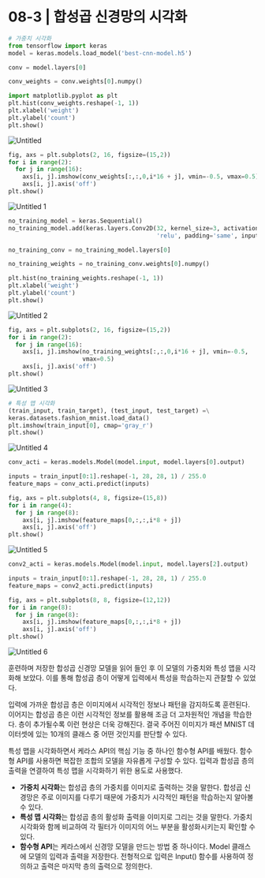 # 08-3 | 합성곱 신경망의 시각화

```python
# 가중치 시각화
from tensorflow import keras
model = keras.models.load_model('best-cnn-model.h5')

conv = model.layers[0]

conv_weights = conv.weights[0].numpy()

import matplotlib.pyplot as plt
plt.hist(conv_weights.reshape(-1, 1))
plt.xlabel('weight')
plt.ylabel('count')
plt.show()
```

![Untitled](https://user-images.githubusercontent.com/87055471/129478706-423483b8-91a7-41a3-8252-d832e6bbe5f0.png)


```python
fig, axs = plt.subplots(2, 16, figsize=(15,2))
for i in range(2):
  for j in range(16):
    axs[i, j].imshow(conv_weights[:,:,0,i*16 + j], vmin=-0.5, vmax=0.5)
    axs[i, j].axis('off')
plt.show()
```

![Untitled 1](https://user-images.githubusercontent.com/87055471/129478709-c801f000-b8c1-48fd-9622-0112373b3bbe.png)


```python
no_training_model = keras.Sequential()
no_training_model.add(keras.layers.Conv2D(32, kernel_size=3, activation=\
                                          'relu', padding='same', input_shape=(28,28,1)))

no_training_conv = no_training_model.layers[0]

no_training_weights = no_training_conv.weights[0].numpy()

plt.hist(no_training_weights.reshape(-1, 1))
plt.xlabel('weight')
plt.ylabel('count')
plt.show()
```

![Untitled 2](https://user-images.githubusercontent.com/87055471/129478712-d388a643-4635-4bba-879d-a662e1193563.png)


```python
fig, axs = plt.subplots(2, 16, figsize=(15,2))
for i in range(2):
  for j in range(16):
    axs[i, j].imshow(no_training_weights[:,:,0,i*16 + j], vmin=-0.5,
                     vmax=0.5)
    axs[i, j].axis('off')
plt.show()
```

![Untitled 3](https://user-images.githubusercontent.com/87055471/129478717-a9363248-53f3-4567-84ca-dbdb850cd50c.png)


```python
# 특성 맵 시각화
(train_input, train_target), (test_input, test_target) =\
keras.datasets.fashion_mnist.load_data()
plt.imshow(train_input[0], cmap='gray_r')
plt.show()
```

![Untitled 4](https://user-images.githubusercontent.com/87055471/129478721-d90e8980-7130-4053-82fd-5511f26249e6.png)


```python
conv_acti = keras.models.Model(model.input, model.layers[0].output)

inputs = train_input[0:1].reshape(-1, 28, 28, 1) / 255.0
feature_maps = conv_acti.predict(inputs)

fig, axs = plt.subplots(4, 8, figsize=(15,8))
for i in range(4):
  for j in range(8):
    axs[i, j].imshow(feature_maps[0,:,:,i*8 + j])
    axs[i, j].axis('off')
plt.show()
```

![Untitled 5](https://user-images.githubusercontent.com/87055471/129478725-d62b710a-eed6-41be-bb1f-00726fb3a8a7.png)


```python
conv2_acti = keras.models.Model(model.input, model.layers[2].output)

inputs = train_input[0:1].reshape(-1, 28, 28, 1) / 255.0
feature_maps = conv2_acti.predict(inputs)

fig, axs = plt.subplots(8, 8, figsize=(12,12))
for i in range(8):
  for j in range(8):
    axs[i, j].imshow(feature_maps[0,:,:,i*8 + j])
    axs[i, j].axis('off')
plt.show()
```
![Untitled 6](https://user-images.githubusercontent.com/87055471/129478730-caf2f910-c0d3-4da9-ac48-f2d8d02b27f6.png)


훈련하며 저장한 합성곱 신경망 모델을 읽어 들인 후 이 모델의 가중치와 특성 맵을 시각화해 보았다. 이를 통해 합성곱 층이 어떻게 입력에서 특성을 학습하는지 관찰할 수 있었다.

입력에 가까운 합성곱 층은 이미지에서 시각적인 정보나 패턴을 감지하도록 훈련된다. 이어지는 합성곱 층은 이런 시각적인 정보를 활용해 조금 더 고차원적인 개념을 학습한다. 층이 추가될수록 이런 현상은 더욱 강해진다. 결국 주어진 이미지가 패션 MNIST 데이터셋에 있는 10개의 클래스 중 어떤 것인지를 판단할 수 있다.

특성 맵을 시각화하면서 케라스 API의 핵심 기능 중 하나인 함수형 API를 배웠다. 함수형 API를 사용하면 복잡한 조합의 모델을 자유롭게 구성할 수 있다. 입력과 합성곱 층의 출력을 연결하여 특성 맵을 시각화하기 위한 용도로 사용했다.

- **가중치 시각화**는 합성곱 층의 가중치를 이미지로 출력하는 것을 말한다. 합성곱 신경망은 주로 이미지를 다루기 때문에 가중치가 시각적인 패턴을 학습하는지 알아볼 수 있다.
- **특성 맵 시각화**는 합성곱 층의 활성화 출력을 이미지로 그리는 것을 말한다. 가중치 시각화와 함께 비교하여 각 필터가 이미지의 어느 부분을 활성화시키는지 확인할 수 있다.
- **함수형 API**는 케라스에서 신경망 모델을 만드는 방법 중 하나이다. Model 클래스에 모델의 입력과 출력을 저장한다. 전형적으로 입력은 Input() 함수를 사용하여 정의하고 출력은 마지막 층의 출력으로 정의한다.
